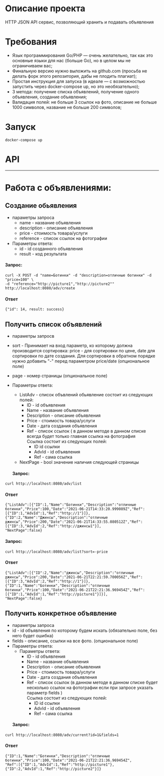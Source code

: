 # Описание проекта

HTTP JSON API сервис, позволяющий хранить и подавать объявления

# Требования 

+ Язык программирования Go/PHP — очень желательно, так как это основные языки для нас (больше Go), но в целом мы не ограничиваем вас;
+ Финальную версию нужно выложить на github.com (просьба не делать форк этого репозитория, дабы не плодить плагиат);
+ Простая инструкция для запуска (в идеале — с возможностью запустить через docker-compose up, но это необязательно);
+ 3 метода: получение списка объявлений, получение одного объявления, создание объявления;
+ Валидация полей: не больше 3 ссылок на фото, описание не больше 1000 символов, название не больше 200 символов;
# Запуск

```
docker-compose up
```

# API

---

# Работа с объявлениями:

## Создание обьявления

+ параметры запроса
  + name - название объявления
  + description - описание объявления
  + price - стоимость товара/услуги
  + reference - список ссылок на фотографии
+ Параметры ответа:
  + id - id созданного объявления 
  + result - код результата
 
#### Запрос:
```
curl -X POST -d "name=Ботинки" -d "description=отличные ботинки" -d "price=100" \
-d "reference="http://picture1","http://picture2"" http://localhost:8080/adv/create
```
 
 #### Ответ
 
 ```
 {"id": 14, result: success}
 ```
 
 ## Получить список объявлений
 
 + параметры запросв
  + sort - Принимает на вход параметр, ко которому должна производится сортировка: price - для сортировки по цене, date для сортировки по дате создания. Для сортировки в обратном порядке нужно добавить "-" перед параметром price/date (опциональное поле)
  + page - номер страницы (опциональное поле)
+ Параметры ответа:
  + ListAdv - список объвлений
  обьявление состоит из следующих полей:
    + ID - id объявления
    + Name - название объявления
    + Description - описание объявления
    + Price - стоимость товара/услуги
    + Date - дата создания объявления
    + Ref - список ссылок ( в данном методе в данном списке всегда будет только главная ссылка на фотография <br> Ссылка состоит из следующих полей:
      + ID id ссылки
      + AdvId - id объявления
      + Ref - сама ссылка
  + NextPage - bool значение наличия следующей страницы
  
  #### Запрос:
```
curl http://localhost:8080/adv/list
```
 
 #### Ответ
 
 ```
{"ListAdv":[{"ID":1,"Name":"Ботинки","Description":"отличные ботинки","Price":100,"Date":"2021-06-21T14:33:20.999089Z","Ref":[{"ID":1,"AdvId":1,"Ref":"http://1"}]},
{"ID":2,"Name":"Джинсы","Description":"отличные джинсы","Price":200,"Date":"2021-06-21T14:33:55.080512Z","Ref":[{"ID":3,"AdvId":2,"Ref":"http://джинсы1"}],
"NextPage":false}
 ```

 #### Запрос:
```
curl http://localhost:8080/adv/list?sort=-price
```
 
 #### Ответ
 
 ```
{"ListAdv":[{"ID":2,"Name":"джинсы","Description":"отличные джинсы","Price":200,"Date":"2021-06-21T22:21:59.700056Z","Ref":[{"ID":3,"AdvId":2,"Ref":"http://1"}]},
{"ID":1,"Name":"Ботинки","Description":"отличные ботинки","Price":100,"Date":"2021-06-21T22:21:36.969454Z","Ref":[{"ID":1,"AdvId":1,"Ref":"http://picture1"}]}],
"NextPage":false}
 ```
 
 ## Получить конкретное объявление
 
 + параметры запроса
  + id - id объявления по которому будем искать (обязательно поле, без него будет ошибка)
  + fields -  описание, ссылки на все фото. (опциональное поле)
+ Параметры ответа:
  + Параметры ответа:
    + ID - id объявления
    + Name - название объявления
    + Description - описание объявления
    + Price - стоимость товара/услуги
    + Date - дата создания объявления
    + Ref - список ссылок (в данном методе в данном списке будет несколько ссылок на фотографии если при запросе указать параметр fields )<br> Ссылка состоит из следующих полей:
      + ID id ссылки
      + AdvId - id объявления
      + Ref - сама ссылка
  #### Запрос:
```
curl http://localhost:8080/adv/current?id=1&fields=1
```
 
 #### Ответ
 
 ```
{"ID":1,"Name":"Ботинки","Description":"отличные ботинки","Price":100,"Date":"2021-06-21T22:21:36.969454Z",
"Ref":[{"ID":1,"AdvId":1,"Ref":"http://picture1"},{"ID":2,"AdvId":1,"Ref":"http://picture2"}]} 
 ```
